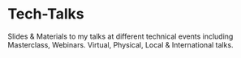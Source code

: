 # Tech-Talks
Slides &amp; Materials to my talks at different technical events including Masterclass, Webinars. Virtual, Physical, Local &amp; International talks.
